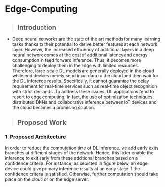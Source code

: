 # Edge-Computing

> ## Introduction
* Deep neural networks are the state of the art methods for many learning tasks thanks to their potential to derive better features at each network layer. However, the increased efficiency of additional layers in a deep neural network comes at the cost of additional latency and energy consumption in feed forward inference. Thus, it becomes more challenging to deploy them in the edge with limited resources.
Therefore, large-scale DL models are generally deployed in the cloud while end devices merely send input data to the cloud and then wait for the DL inference results. Specifically, it cannot guarantee the delay requirement for real-time services such as real-time object recognition with strict demands.
To address these issues, DL applications tend to resort to edge computing. In fact, the use of optimization techniques, distributed DNNs and collaborative inference between IoT devices and the cloud becomes a promising solution.

> ## Proposed Work
### 1. Proposed Architecture
In order to reduce the computation time of DL inference, we add early exits branches at
different stages of the network. Hence, this latter enable the inference to exit early from these
additional branches based on a confidence criteria. For instance, as depicted in figure below, an
edge device could give primary inference results at an early stage if the confidence criteria is
satisfied. Otherwise, further computation should take place on the cloud or on the edge server.
